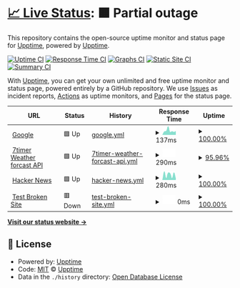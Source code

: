 # [📈 Live Status](https://upptime.github.io/upptime): <!--live status--> **🟧 Partial outage**

This repository contains the open-source uptime monitor and status page for [Upptime](https://upptime.js.org), powered by [Upptime](https://github.com/upptime/upptime).

[![Uptime CI](https://github.com/upptime/upptime/workflows/Uptime%20CI/badge.svg)](https://github.com/upptime/upptime/actions?query=workflow%3A%22Uptime+CI%22)
[![Response Time CI](https://github.com/upptime/upptime/workflows/Response%20Time%20CI/badge.svg)](https://github.com/upptime/upptime/actions?query=workflow%3A%22Response+Time+CI%22)
[![Graphs CI](https://github.com/upptime/upptime/workflows/Graphs%20CI/badge.svg)](https://github.com/upptime/upptime/actions?query=workflow%3A%22Graphs+CI%22)
[![Static Site CI](https://github.com/upptime/upptime/workflows/Static%20Site%20CI/badge.svg)](https://github.com/upptime/upptime/actions?query=workflow%3A%22Static+Site+CI%22)
[![Summary CI](https://github.com/upptime/upptime/workflows/Summary%20CI/badge.svg)](https://github.com/upptime/upptime/actions?query=workflow%3A%22Summary+CI%22)

With [Upptime](https://upptime.js.org), you can get your own unlimited and free uptime monitor and status page, powered entirely by a GitHub repository. We use [Issues](https://github.com/upptime/upptime/issues) as incident reports, [Actions](https://github.com/upptime/upptime/actions) as uptime monitors, and [Pages](https://upptime.github.io/upptime) for the status page.

<!--start: status pages-->
<!-- This summary is generated by Upptime (https://github.com/upptime/upptime) -->
<!-- Do not edit this manually, your changes will be overwritten -->
<!-- prettier-ignore -->
| URL | Status | History | Response Time | Uptime |
| --- | ------ | ------- | ------------- | ------ |
| <img alt="" src="https://favicons.githubusercontent.com/www.google.com" height="13"> [Google](https://www.google.com) | 🟩 Up | [google.yml](https://github.com/n0mzee/upptime-monitor/commits/HEAD/history/google.yml) | <details><summary><img alt="Response time graph" src="./graphs/google/response-time-week.png" height="20"> 137ms</summary><br><a href="https://upptime.github.io/upptime/history/google"><img alt="Response time 139" src="https://img.shields.io/endpoint?url=https%3A%2F%2Fraw.githubusercontent.com%2Fn0mzee%2Fupptime-monitor%2FHEAD%2Fapi%2Fgoogle%2Fresponse-time.json"></a><br><a href="https://upptime.github.io/upptime/history/google"><img alt="24-hour response time 83" src="https://img.shields.io/endpoint?url=https%3A%2F%2Fraw.githubusercontent.com%2Fn0mzee%2Fupptime-monitor%2FHEAD%2Fapi%2Fgoogle%2Fresponse-time-day.json"></a><br><a href="https://upptime.github.io/upptime/history/google"><img alt="7-day response time 137" src="https://img.shields.io/endpoint?url=https%3A%2F%2Fraw.githubusercontent.com%2Fn0mzee%2Fupptime-monitor%2FHEAD%2Fapi%2Fgoogle%2Fresponse-time-week.json"></a><br><a href="https://upptime.github.io/upptime/history/google"><img alt="30-day response time 139" src="https://img.shields.io/endpoint?url=https%3A%2F%2Fraw.githubusercontent.com%2Fn0mzee%2Fupptime-monitor%2FHEAD%2Fapi%2Fgoogle%2Fresponse-time-month.json"></a><br><a href="https://upptime.github.io/upptime/history/google"><img alt="1-year response time 139" src="https://img.shields.io/endpoint?url=https%3A%2F%2Fraw.githubusercontent.com%2Fn0mzee%2Fupptime-monitor%2FHEAD%2Fapi%2Fgoogle%2Fresponse-time-year.json"></a></details> | <details><summary><a href="https://upptime.github.io/upptime/history/google">100.00%</a></summary><a href="https://upptime.github.io/upptime/history/google"><img alt="All-time uptime 100.00%" src="https://img.shields.io/endpoint?url=https%3A%2F%2Fraw.githubusercontent.com%2Fn0mzee%2Fupptime-monitor%2FHEAD%2Fapi%2Fgoogle%2Fuptime.json"></a><br><a href="https://upptime.github.io/upptime/history/google"><img alt="24-hour uptime 100.00%" src="https://img.shields.io/endpoint?url=https%3A%2F%2Fraw.githubusercontent.com%2Fn0mzee%2Fupptime-monitor%2FHEAD%2Fapi%2Fgoogle%2Fuptime-day.json"></a><br><a href="https://upptime.github.io/upptime/history/google"><img alt="7-day uptime 100.00%" src="https://img.shields.io/endpoint?url=https%3A%2F%2Fraw.githubusercontent.com%2Fn0mzee%2Fupptime-monitor%2FHEAD%2Fapi%2Fgoogle%2Fuptime-week.json"></a><br><a href="https://upptime.github.io/upptime/history/google"><img alt="30-day uptime 100.00%" src="https://img.shields.io/endpoint?url=https%3A%2F%2Fraw.githubusercontent.com%2Fn0mzee%2Fupptime-monitor%2FHEAD%2Fapi%2Fgoogle%2Fuptime-month.json"></a><br><a href="https://upptime.github.io/upptime/history/google"><img alt="1-year uptime 100.00%" src="https://img.shields.io/endpoint?url=https%3A%2F%2Fraw.githubusercontent.com%2Fn0mzee%2Fupptime-monitor%2FHEAD%2Fapi%2Fgoogle%2Fuptime-year.json"></a></details>
| <img alt="" src="https://favicons.githubusercontent.com/www.7timer.info" height="13"> [7timer Weather forcast API](http://www.7timer.info/bin/api.pl?lon=113.17&lat=23.09&product=astro&output=json) | 🟩 Up | [7timer-weather-forcast-api.yml](https://github.com/n0mzee/upptime-monitor/commits/HEAD/history/7timer-weather-forcast-api.yml) | <details><summary><img alt="Response time graph" src="./graphs/7timer-weather-forcast-api/response-time-week.png" height="20"> 290ms</summary><br><a href="https://upptime.github.io/upptime/history/7timer-weather-forcast-api"><img alt="Response time 308" src="https://img.shields.io/endpoint?url=https%3A%2F%2Fraw.githubusercontent.com%2Fn0mzee%2Fupptime-monitor%2FHEAD%2Fapi%2F7timer-weather-forcast-api%2Fresponse-time.json"></a><br><a href="https://upptime.github.io/upptime/history/7timer-weather-forcast-api"><img alt="24-hour response time 245" src="https://img.shields.io/endpoint?url=https%3A%2F%2Fraw.githubusercontent.com%2Fn0mzee%2Fupptime-monitor%2FHEAD%2Fapi%2F7timer-weather-forcast-api%2Fresponse-time-day.json"></a><br><a href="https://upptime.github.io/upptime/history/7timer-weather-forcast-api"><img alt="7-day response time 290" src="https://img.shields.io/endpoint?url=https%3A%2F%2Fraw.githubusercontent.com%2Fn0mzee%2Fupptime-monitor%2FHEAD%2Fapi%2F7timer-weather-forcast-api%2Fresponse-time-week.json"></a><br><a href="https://upptime.github.io/upptime/history/7timer-weather-forcast-api"><img alt="30-day response time 308" src="https://img.shields.io/endpoint?url=https%3A%2F%2Fraw.githubusercontent.com%2Fn0mzee%2Fupptime-monitor%2FHEAD%2Fapi%2F7timer-weather-forcast-api%2Fresponse-time-month.json"></a><br><a href="https://upptime.github.io/upptime/history/7timer-weather-forcast-api"><img alt="1-year response time 308" src="https://img.shields.io/endpoint?url=https%3A%2F%2Fraw.githubusercontent.com%2Fn0mzee%2Fupptime-monitor%2FHEAD%2Fapi%2F7timer-weather-forcast-api%2Fresponse-time-year.json"></a></details> | <details><summary><a href="https://upptime.github.io/upptime/history/7timer-weather-forcast-api">95.96%</a></summary><a href="https://upptime.github.io/upptime/history/7timer-weather-forcast-api"><img alt="All-time uptime 97.42%" src="https://img.shields.io/endpoint?url=https%3A%2F%2Fraw.githubusercontent.com%2Fn0mzee%2Fupptime-monitor%2FHEAD%2Fapi%2F7timer-weather-forcast-api%2Fuptime.json"></a><br><a href="https://upptime.github.io/upptime/history/7timer-weather-forcast-api"><img alt="24-hour uptime 96.34%" src="https://img.shields.io/endpoint?url=https%3A%2F%2Fraw.githubusercontent.com%2Fn0mzee%2Fupptime-monitor%2FHEAD%2Fapi%2F7timer-weather-forcast-api%2Fuptime-day.json"></a><br><a href="https://upptime.github.io/upptime/history/7timer-weather-forcast-api"><img alt="7-day uptime 95.96%" src="https://img.shields.io/endpoint?url=https%3A%2F%2Fraw.githubusercontent.com%2Fn0mzee%2Fupptime-monitor%2FHEAD%2Fapi%2F7timer-weather-forcast-api%2Fuptime-week.json"></a><br><a href="https://upptime.github.io/upptime/history/7timer-weather-forcast-api"><img alt="30-day uptime 97.42%" src="https://img.shields.io/endpoint?url=https%3A%2F%2Fraw.githubusercontent.com%2Fn0mzee%2Fupptime-monitor%2FHEAD%2Fapi%2F7timer-weather-forcast-api%2Fuptime-month.json"></a><br><a href="https://upptime.github.io/upptime/history/7timer-weather-forcast-api"><img alt="1-year uptime 97.42%" src="https://img.shields.io/endpoint?url=https%3A%2F%2Fraw.githubusercontent.com%2Fn0mzee%2Fupptime-monitor%2FHEAD%2Fapi%2F7timer-weather-forcast-api%2Fuptime-year.json"></a></details>
| <img alt="" src="https://favicons.githubusercontent.com/news.ycombinator.com" height="13"> [Hacker News](https://news.ycombinator.com) | 🟩 Up | [hacker-news.yml](https://github.com/n0mzee/upptime-monitor/commits/HEAD/history/hacker-news.yml) | <details><summary><img alt="Response time graph" src="./graphs/hacker-news/response-time-week.png" height="20"> 280ms</summary><br><a href="https://upptime.github.io/upptime/history/hacker-news"><img alt="Response time 318" src="https://img.shields.io/endpoint?url=https%3A%2F%2Fraw.githubusercontent.com%2Fn0mzee%2Fupptime-monitor%2FHEAD%2Fapi%2Fhacker-news%2Fresponse-time.json"></a><br><a href="https://upptime.github.io/upptime/history/hacker-news"><img alt="24-hour response time 113" src="https://img.shields.io/endpoint?url=https%3A%2F%2Fraw.githubusercontent.com%2Fn0mzee%2Fupptime-monitor%2FHEAD%2Fapi%2Fhacker-news%2Fresponse-time-day.json"></a><br><a href="https://upptime.github.io/upptime/history/hacker-news"><img alt="7-day response time 280" src="https://img.shields.io/endpoint?url=https%3A%2F%2Fraw.githubusercontent.com%2Fn0mzee%2Fupptime-monitor%2FHEAD%2Fapi%2Fhacker-news%2Fresponse-time-week.json"></a><br><a href="https://upptime.github.io/upptime/history/hacker-news"><img alt="30-day response time 318" src="https://img.shields.io/endpoint?url=https%3A%2F%2Fraw.githubusercontent.com%2Fn0mzee%2Fupptime-monitor%2FHEAD%2Fapi%2Fhacker-news%2Fresponse-time-month.json"></a><br><a href="https://upptime.github.io/upptime/history/hacker-news"><img alt="1-year response time 318" src="https://img.shields.io/endpoint?url=https%3A%2F%2Fraw.githubusercontent.com%2Fn0mzee%2Fupptime-monitor%2FHEAD%2Fapi%2Fhacker-news%2Fresponse-time-year.json"></a></details> | <details><summary><a href="https://upptime.github.io/upptime/history/hacker-news">100.00%</a></summary><a href="https://upptime.github.io/upptime/history/hacker-news"><img alt="All-time uptime 100.00%" src="https://img.shields.io/endpoint?url=https%3A%2F%2Fraw.githubusercontent.com%2Fn0mzee%2Fupptime-monitor%2FHEAD%2Fapi%2Fhacker-news%2Fuptime.json"></a><br><a href="https://upptime.github.io/upptime/history/hacker-news"><img alt="24-hour uptime 100.00%" src="https://img.shields.io/endpoint?url=https%3A%2F%2Fraw.githubusercontent.com%2Fn0mzee%2Fupptime-monitor%2FHEAD%2Fapi%2Fhacker-news%2Fuptime-day.json"></a><br><a href="https://upptime.github.io/upptime/history/hacker-news"><img alt="7-day uptime 100.00%" src="https://img.shields.io/endpoint?url=https%3A%2F%2Fraw.githubusercontent.com%2Fn0mzee%2Fupptime-monitor%2FHEAD%2Fapi%2Fhacker-news%2Fuptime-week.json"></a><br><a href="https://upptime.github.io/upptime/history/hacker-news"><img alt="30-day uptime 100.00%" src="https://img.shields.io/endpoint?url=https%3A%2F%2Fraw.githubusercontent.com%2Fn0mzee%2Fupptime-monitor%2FHEAD%2Fapi%2Fhacker-news%2Fuptime-month.json"></a><br><a href="https://upptime.github.io/upptime/history/hacker-news"><img alt="1-year uptime 100.00%" src="https://img.shields.io/endpoint?url=https%3A%2F%2Fraw.githubusercontent.com%2Fn0mzee%2Fupptime-monitor%2FHEAD%2Fapi%2Fhacker-news%2Fuptime-year.json"></a></details>
| <img alt="" src="https://favicons.githubusercontent.com/thissitedoesnotexist.koj.co" height="13"> [Test Broken Site](https://thissitedoesnotexist.koj.co) | 🟥 Down | [test-broken-site.yml](https://github.com/n0mzee/upptime-monitor/commits/HEAD/history/test-broken-site.yml) | <details><summary><img alt="Response time graph" src="./graphs/test-broken-site/response-time-week.png" height="20"> 0ms</summary><br><a href="https://upptime.github.io/upptime/history/test-broken-site"><img alt="Response time 0" src="https://img.shields.io/endpoint?url=https%3A%2F%2Fraw.githubusercontent.com%2Fn0mzee%2Fupptime-monitor%2FHEAD%2Fapi%2Ftest-broken-site%2Fresponse-time.json"></a><br><a href="https://upptime.github.io/upptime/history/test-broken-site"><img alt="24-hour response time 0" src="https://img.shields.io/endpoint?url=https%3A%2F%2Fraw.githubusercontent.com%2Fn0mzee%2Fupptime-monitor%2FHEAD%2Fapi%2Ftest-broken-site%2Fresponse-time-day.json"></a><br><a href="https://upptime.github.io/upptime/history/test-broken-site"><img alt="7-day response time 0" src="https://img.shields.io/endpoint?url=https%3A%2F%2Fraw.githubusercontent.com%2Fn0mzee%2Fupptime-monitor%2FHEAD%2Fapi%2Ftest-broken-site%2Fresponse-time-week.json"></a><br><a href="https://upptime.github.io/upptime/history/test-broken-site"><img alt="30-day response time 0" src="https://img.shields.io/endpoint?url=https%3A%2F%2Fraw.githubusercontent.com%2Fn0mzee%2Fupptime-monitor%2FHEAD%2Fapi%2Ftest-broken-site%2Fresponse-time-month.json"></a><br><a href="https://upptime.github.io/upptime/history/test-broken-site"><img alt="1-year response time 0" src="https://img.shields.io/endpoint?url=https%3A%2F%2Fraw.githubusercontent.com%2Fn0mzee%2Fupptime-monitor%2FHEAD%2Fapi%2Ftest-broken-site%2Fresponse-time-year.json"></a></details> | <details><summary><a href="https://upptime.github.io/upptime/history/test-broken-site">100.00%</a></summary><a href="https://upptime.github.io/upptime/history/test-broken-site"><img alt="All-time uptime 100.00%" src="https://img.shields.io/endpoint?url=https%3A%2F%2Fraw.githubusercontent.com%2Fn0mzee%2Fupptime-monitor%2FHEAD%2Fapi%2Ftest-broken-site%2Fuptime.json"></a><br><a href="https://upptime.github.io/upptime/history/test-broken-site"><img alt="24-hour uptime 100.00%" src="https://img.shields.io/endpoint?url=https%3A%2F%2Fraw.githubusercontent.com%2Fn0mzee%2Fupptime-monitor%2FHEAD%2Fapi%2Ftest-broken-site%2Fuptime-day.json"></a><br><a href="https://upptime.github.io/upptime/history/test-broken-site"><img alt="7-day uptime 100.00%" src="https://img.shields.io/endpoint?url=https%3A%2F%2Fraw.githubusercontent.com%2Fn0mzee%2Fupptime-monitor%2FHEAD%2Fapi%2Ftest-broken-site%2Fuptime-week.json"></a><br><a href="https://upptime.github.io/upptime/history/test-broken-site"><img alt="30-day uptime 100.00%" src="https://img.shields.io/endpoint?url=https%3A%2F%2Fraw.githubusercontent.com%2Fn0mzee%2Fupptime-monitor%2FHEAD%2Fapi%2Ftest-broken-site%2Fuptime-month.json"></a><br><a href="https://upptime.github.io/upptime/history/test-broken-site"><img alt="1-year uptime 100.00%" src="https://img.shields.io/endpoint?url=https%3A%2F%2Fraw.githubusercontent.com%2Fn0mzee%2Fupptime-monitor%2FHEAD%2Fapi%2Ftest-broken-site%2Fuptime-year.json"></a></details>

<!--end: status pages-->

[**Visit our status website →**](https://upptime.github.io/upptime)

## 📄 License

- Powered by: [Upptime](https://github.com/upptime/upptime)
- Code: [MIT](./LICENSE) © [Upptime](https://upptime.js.org)
- Data in the `./history` directory: [Open Database License](https://opendatacommons.org/licenses/odbl/1-0/)
